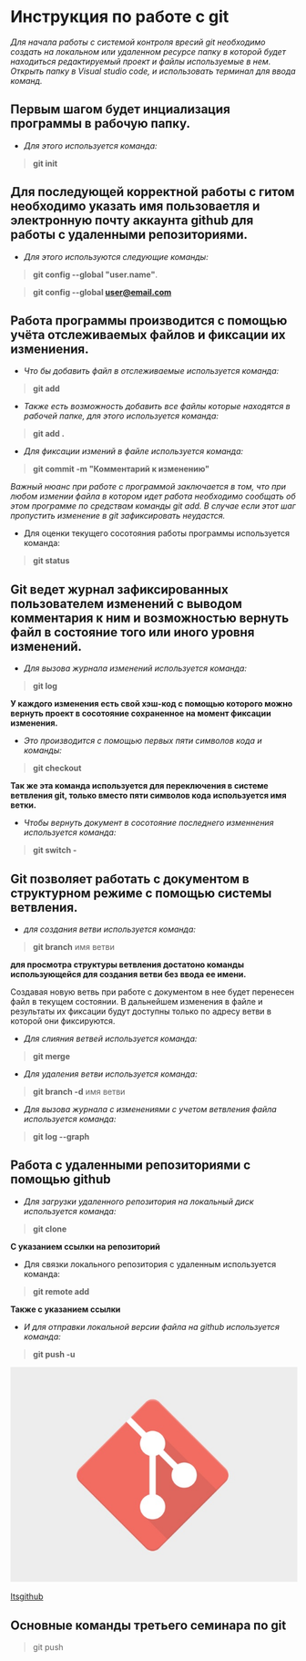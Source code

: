 # Инструкция по работе с git
*Для начала работы с системой контроля вресий git
необходимо создать на локальном или удаленном ресурсе папку в которой будет находиться редактируемый проект и файлы используемые в нем.
Открыть папку в Visual studio code, и использовать терминал для ввода команд.*

## Первым шагом будет инциализация программы в рабочую папку. 
* *Для этого используется команда:*

> **git init**

## Для последующей корректной работы с гитом необходимо указать имя пользоваетля и электронную почту аккаунта github для работы с удаленными репозиториями.
* *Для этого используются следующие команды:*

> **git config --global "user.name"**.

> **git config --global user@email.com**

## Работа программы производится с помощью учёта отслеживаемых файлов и фиксации их измениения.

* *Что бы добавить файл в отслеживаемые используется команда:*

> **git add**

* *Также есть возможность добавить все файлы которые находятся в рабочей папке, для этого используется команда:*

> **git add .**

* *Для фиксации измений в файле используется команда:*

> **git commit -m "Комментарий к изменению"**

*Важный нюанс при работе с программой заключается в том, что при любом измении файла в котором идет работа необходимо сообщать об этом программе по средствам команды git add. В случае если этот шаг пропустить изменение в git зафиксировать неудастся.*
* Для оценки текущего сосотояния работы программы используется команда:
> **git status**

## Git ведет журнал зафиксированных пользователем изменений с выводом комментария к ним и возможностью вернуть файл в состояние того или иного уровня изменений.

* *Для вызова журнала изменений используется команда:*

> **git log**

 **У каждого изменения есть свой хэш-код с помощью которого можно вернуть проект в сосотояние сохраненное на момент фиксации изменения.** 

* *Это производится с помощью первых пяти символов кода и команды:*

> **git checkout** 

**Так же эта команда используется для переключения в системе ветвления git, только вместо пяти символов кода используется имя ветки.**

* *Чтобы вернуть документ в сосотояние последнего изменнения используется команда:*
> **git switch -**

## Git позволяет работать с документом в структурном режиме с помощью системы ветвления.

* *для создания ветви используется команда:*
> **git branch** имя ветви

**для просмотра структуры ветвления достатоно команды использующейся для создания ветви без ввода ее имени.** 

 Создавая новую ветвь при работе с документом в нее будет перенесен файл в текущем состоянии. В дальнейшем изменения в файле и  результаты их фиксации будут доступны только по адресу ветви в которой они фиксируются.

* *Для слияния ветвей используется команда:*
> **git merge**

* *Для удаления ветви используется команда:*
> **git branch -d** имя ветви

* *Для вызова журнала с изменениями с учетом ветвления файла используется команда:*
> **git log --graph**
## Работа с удаленными репозиториями с помощью github

* *Для загрузки удаленного репозитория на локальный диск используется команда:*

> **git clone**

**С указанием ссылки на репозиторий**

* Для связки локального репозитория с удаленным используется команда:
> **git remote add**

**Также с указанием ссылки**
* *И для отправки локальной версии файла на github используется команда:*
> **git push -u**


![ItsGit](git.jpg)

[Itsgithub](https://github.com/)

## Основные команды третьего семинара по git

> git push
